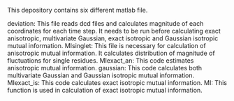 This depository contains six different matlab file.

deviation: This file reads dcd files and calculates magnitude of each coordinates for each time step. It needs to be run before calculating exact anisotropic, multivariate Gaussian, exact isotropic and Gaussian isotropic mutual information.
MIsinglet: This file is necessary for calculation of anisotropic mutual information. It calculates distribution of magnitude of fluctuations for single residues.
MIexact_an: This code estimates anisotropic mutual information.
gaussian: This code calculates both multivariate Gaussian and Gaussian isotropic mutual information.
MIexact_is: This code calculates exact isotropic mutual information.
MI: This function is used in calculation of exact isotropic mutual information.
